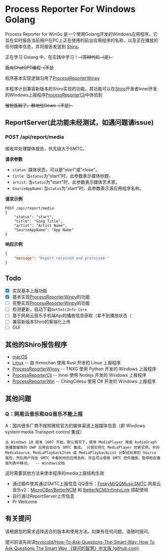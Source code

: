 # Process Reporter For Windows Golang

Process Reporter for WinGo 是一个使用Golang开发的Windows应用程序。它旨在实时报告当前用户在PC上正在使用的前台应用程序的名称，以及正在播放的任何媒体信息，并将报告发送到 [Shiro](https://github.com/Innei/Shiro)。

正在学习 Golang 中，在实践中学习！~~（答辩代码（是）~~

~~面向ChatGPT编程（不是~~

程序基本实现逻辑沿用了[ProcessReporterWinpy](https://github.com/TNXG/ProcessReporterWinpy)

本程序计划兼容新版本的Shiro实现的功能，其功能可以在[Shiro](https://github.com/Innei/Shiro)开发者Innei开发的Windows上报程序[ProcessReporterCli](https://github.com/Innei/ProcessReporterCli)中体验到 

~~被抢饭碗了，群地位Down（不是）~~

## ReportServer(此功能未经测试，如遇问题请issue)

### POST /api/report/media

接收并处理媒体报告，优先级大于SMTC。

**请求参数**

- `status`: 媒体状态，可以是"start"或"close"。
- `title`: 当`status`为"start"时，此参数表示媒体标题。
- `artist`: 当`status`为"start"时，此参数表示媒体艺术家。
- `SourceAppName`: 当`status`为"start"时，此参数表示源应用程序名称。

**请求示例**

```
POST /api/report/media
{
    "status": "start",
    "title": "Song Title",
    "artist": "Artist Name",
    "SourceAppName": "App Name"
}
```

**响应示例**

```json
{
    "message": "Report received and processed."
}
```

## Todo
- [x] 实现基本上报功能
- [x] 基本实现[ProcessReporterWinpy](https://github.com/TNXG/ProcessReporterWinpy)的功能
- [ ] 完整实现[ProcessReporterWinpy](https://github.com/TNXG/ProcessReporterWinpy)的功能
- [ ] 检测更新，自动下载`GetSmtcInfo Core`
- [ ] 基于网易云音乐手机端Api的播放信息获取（拿不到播放状态（
- [ ] 兼容新版本Shiro的客端化上传
- [ ] GUI

## 其他的Shiro报告程序

- [macOS](https://github.com/mx-space/ProcessReporterMac)
- [Linux](https://github.com/ttimochan/processforlinux) -- 由 ttimochan 使用 Rust 开发的 Linux 上报程序
- [ProcessReporterWinpy](https://github.com/TNXG/ProcessReporterWinpy) -- TNXG 使用 Python 开发的 Windows 上报程序
- [ProcessReporterCli](https://github.com/Innei/ProcessReporterCli) -- Innei 使用 Nodejs 开发的 Windows 上报程序
- [ProcessReporterWin](https://github.com/ChingCdesu/ProcessReporterWin) -- ChingCdesu 使用 C# 开发的 Windows 上报程序

## 其他问题

### Q：网易云音乐和QQ音乐不能上报

A：国内很多厂商不按照微软官方的媒体渠道上报媒体信息（即 Windows system media Transport control 集成）

`从 Windows 10 版本 1607 开始，默认情况下，使用 MediaPlayer 类或 AudioGraph 类播放媒体的 UWP 应用会自动与 SMTC 集成。 只需实例化 MediaPlayer 的新实例，并将 MediaSource、MediaPlaybackItem 或 MediaPlaybackList 分配给玩家的 Source 属性，然后用户将在 SMTC 中看到你的应用名称，并且可以使用 SMTC 控件播放、暂停和在播放列表中移动。  -- Windows文档`

这时需要其他方法来使本程序的media上报结构生效
- 通过插件使其通过SMTC上报信息
    QQ音乐：[FoskyM/QQMusicSMTC](https://github.com/FoskyM/QQMusicSMTC)
    网易云音乐v2：[MicroCBer/BetterNCM](https://github.com/MicroCBer/BetterNCM) 和 [BetterNCM/InfinityLink](https://github.com/BetterNCM/InfinityLink) 搭配使用
- 自行通过ReportServer上传信息
- Pr Welcome
## 有关提问

请根据您的需求选择适合的版本和使用方法。如果有任何问题，请随时提问。

提问前请先阅读[tvvocold/How-To-Ask-Questions-The-Smart-Way: How To Ask Questions The Smart Way 《提问的智慧》中文版 (github.com)](https://github.com/tvvocold/How-To-Ask-Questions-The-Smart-Way)